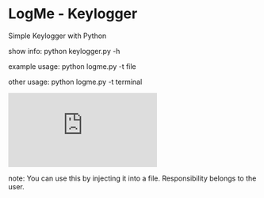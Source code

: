 # LogMe - Keylogger
Simple Keylogger with Python

show info: python keylogger.py -h

example usage:
python logme.py -t file


other usage:
python logme.py -t terminal

![alt text](https://www.fileus.ml/do.php?img=40)


note: You can use this by injecting it into a file. Responsibility belongs to the user.
